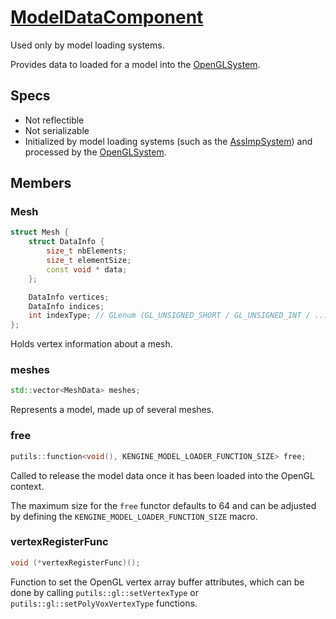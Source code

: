 # [ModelDataComponent](ModelDataComponent.hpp)

Used only by model loading systems.

Provides data to loaded for a model into the [OpenGLSystem](../../systems/opengl/OpenGLSystem.md).

## Specs

* Not reflectible
* Not serializable
* Initialized by model loading systems (such as the [AssImpSystem](../../systems/assimp/AssImpSystem.md)) and processed by the [OpenGLSystem](../../systems/opengl/OpenGLSystem.md).

## Members

### Mesh

```cpp
struct Mesh {
	struct DataInfo {
		size_t nbElements;
		size_t elementSize;
		const void * data;
	};

	DataInfo vertices;
	DataInfo indices;
	int indexType; // GLenum (GL_UNSIGNED_SHORT / GL_UNSIGNED_INT / ...)
};
```

Holds vertex information about a mesh.

### meshes

```cpp
std::vector<MeshData> meshes;
```

Represents a model, made up of several meshes.

### free

```cpp
putils::function<void(), KENGINE_MODEL_LOADER_FUNCTION_SIZE> free;
```

Called to release the model data once it has been loaded into the OpenGL context.

The maximum size for the `free` functor defaults to 64 and can be adjusted by defining the `KENGINE_MODEL_LOADER_FUNCTION_SIZE` macro.

### vertexRegisterFunc

```cpp
void (*vertexRegisterFunc)();
```

Function to set the OpenGL vertex array buffer attributes, which can be done by calling `putils::gl::setVertexType` or `putils::gl::setPolyVoxVertexType` functions.
